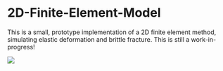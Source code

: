 # 2D-Finite-Element-Model

This is a small, prototype implementation of a 2D finite element method, simulating elastic deformation and brittle fracture. This is still a work-in-progress!

<img src="https://github.com/nithinp7/2D-Finite-Element-Model/blob/master/Pictures/Ripping.gif">
